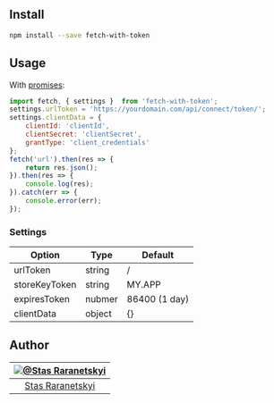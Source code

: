 ## Install

```sh
npm install --save fetch-with-token
```

## Usage

With [promises](https://developer.mozilla.org/en-US/docs/Web/JavaScript/Reference/Global_Objects/Promise):

```javascript
import fetch, { settings }  from 'fetch-with-token';
settings.urlToken = 'https://yourdomain.com/api/connect/token/';
settings.clientData = {
    clientId: 'clientId',
    clientSecret: 'clientSecret',
    grantType: 'client_credentials'
};
fetch('url').then(res => {
    return res.json();
}).then(res => {
    console.log(res);
}).catch(err => {
    console.error(err);
});
```

### Settings

Option | Type | Default
------ | ---- | -------
urlToken | string | /
storeKeyToken | string | MY.APP
expiresToken | nubmer | 86400 (1 day)
clientData | object | {}

## Author

|[![@Stas Raranetskyi](https://avatars0.githubusercontent.com/u/11090889?s=128&v=4)](https://github.com/stas-raranetskyi/)|
|:---:|
|[Stas Raranetskyi](https://github.com/stas-raranetskyi/)|

